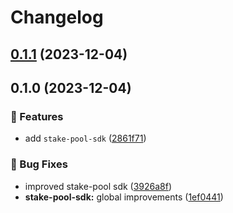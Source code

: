 # Changelog

## [0.1.1](https://github.com/mfactory-lab/albus/compare/@albus-finance/stake-pool-sdk-v0.1.0...@albus-finance/stake-pool-sdk-v0.1.1) (2023-12-04)

## 0.1.0 (2023-12-04)


### 🌟 Features

* add `stake-pool-sdk` ([2861f71](https://github.com/mfactory-lab/albus/commit/2861f719dcfedc5f5ce41ff533260c40768a8791))


### 🐞 Bug Fixes

* improved stake-pool sdk ([3926a8f](https://github.com/mfactory-lab/albus/commit/3926a8fad60c0e116e1b7bccc98e3de529dfb66a))
* **stake-pool-sdk:** global improvements ([1ef0441](https://github.com/mfactory-lab/albus/commit/1ef0441009a07e703654d0fcfd7bb2d4f466c774))